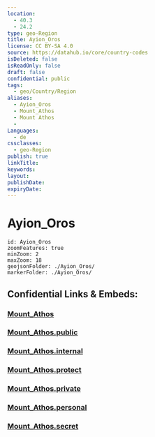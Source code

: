 ```yaml
---
location:
  - 40.3
  - 24.2
type: geo-Region
title: Ayion_Oros
license: CC BY-SA 4.0
source: https://datahub.io/core/country-codes
isDeleted: false
isReadOnly: false
draft: false
confidential: public
tags:
  - geo/Country/Region
aliases:
  - Ayion_Oros
  - Mount_Athos
  - Mount Athos
  - 
Languages:
  - de
cssclasses:
  - geo-Region
publish: true
linkTitle:
keywords:
layout:
publishDate:
expiryDate:
---
```


# Ayion_Oros

```leaflet
id: Ayion_Oros
zoomFeatures: true 
minZoom: 2 
maxZoom: 18
geojsonFolder: ./Ayion_Oros/
markerFolder: ./Ayion_Oros/
```


## Confidential Links & Embeds: 

### [Mount_Athos](/_Standards/Earth/Continent/Europe/Europe~South/Greece/Regions-Greek/Mount_Athos.md) 

### [Mount_Athos.public](/_public/Earth/Continent/Europe/Europe~South/Greece/Regions-Greek/Mount_Athos.public.md) 

### [Mount_Athos.internal](/_internal/Earth/Continent/Europe/Europe~South/Greece/Regions-Greek/Mount_Athos.internal.md) 

### [Mount_Athos.protect](/_protect/Earth/Continent/Europe/Europe~South/Greece/Regions-Greek/Mount_Athos.protect.md) 

### [Mount_Athos.private](/_private/Earth/Continent/Europe/Europe~South/Greece/Regions-Greek/Mount_Athos.private.md) 

### [Mount_Athos.personal](/_personal/Earth/Continent/Europe/Europe~South/Greece/Regions-Greek/Mount_Athos.personal.md) 

### [Mount_Athos.secret](/_secret/Earth/Continent/Europe/Europe~South/Greece/Regions-Greek/Mount_Athos.secret.md)

